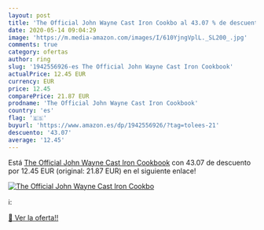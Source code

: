 ```yaml
---
layout: post
title: 'The Official John Wayne Cast Iron Cookbo al 43.07 % de descuento'
date: 2020-05-14 09:04:29
image: 'https://m.media-amazon.com/images/I/610YjngVplL._SL200_.jpg'
comments: true
category: ofertas
author: ring
slug: '1942556926-es The Official John Wayne Cast Iron Cookbook'
actualPrice: 12.45 EUR
currency: EUR
price: 12.45
comparePrice: 21.87 EUR
prodname: 'The Official John Wayne Cast Iron Cookbook'
country: 'es'
flag: '🇪🇸'
buyurl: 'https://www.amazon.es/dp/1942556926/?tag=tolees-21'
descuento: '43.07'
average: '12.45'
---
```


Está [The Official John Wayne Cast Iron Cookbook](https://www.amazon.es/dp/1942556926/?tag=tolees-21) con 43.07 de descuento por 12.45 EUR (original: 21.87 EUR) en el siguiente enlace!

[![The Official John Wayne Cast Iron Cookbo](https://m.media-amazon.com/images/I/610YjngVplL._SL200_.jpg)](https://www.amazon.es/dp/1942556926/?tag=tolees-21)

ℹ️:


[🛒 Ver la oferta!!](https://www.amazon.es/dp/1942556926/?tag=tolees-21)
